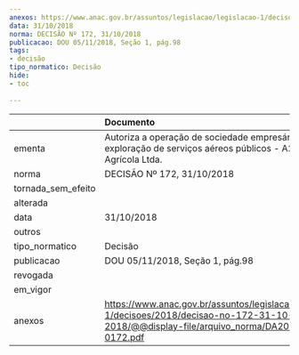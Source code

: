 ```yaml
---
anexos: https://www.anac.gov.br/assuntos/legislacao/legislacao-1/decisoes/2018/decisao-no-172-31-10-2018/@@display-file/arquivo_norma/DA2018-0172.pdf
data: 31/10/2018
norma: DECISÃO Nº 172, 31/10/2018
publicacao: DOU 05/11/2018, Seção 1, pág.98
tags:
- decisão
tipo_normatico: Decisão
hide: 
- toc 
 
---
```


|                    | Documento                                                                                                                                     |
|:-------------------|:----------------------------------------------------------------------------------------------------------------------------------------------|
| ementa             | Autoriza a operação de sociedade empresária para exploração de serviços aéreos públicos - A2 Aviação Agrícola Ltda.                           |
| norma              | DECISÃO Nº 172, 31/10/2018                                                                                                                    |
| tornada_sem_efeito |                                                                                                                                               |
| alterada           |                                                                                                                                               |
| data               | 31/10/2018                                                                                                                                    |
| outros             |                                                                                                                                               |
| tipo_normatico     | Decisão                                                                                                                                       |
| publicacao         | DOU 05/11/2018, Seção 1, pág.98                                                                                                               |
| revogada           |                                                                                                                                               |
| em_vigor           |                                                                                                                                               |
| anexos             | https://www.anac.gov.br/assuntos/legislacao/legislacao-1/decisoes/2018/decisao-no-172-31-10-2018/@@display-file/arquivo_norma/DA2018-0172.pdf |